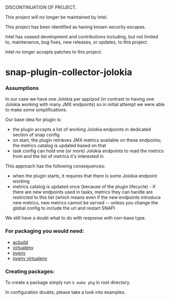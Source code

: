 DISCONTINUATION OF PROJECT. 

This project will no longer be maintained by Intel.

This project has been identified as having known security escapes.

Intel has ceased development and contributions including, but not limited to, maintenance, bug fixes, new releases, or updates, to this project.  

Intel no longer accepts patches to this project.
# snap-plugin-collector-jolokia

### Assumptions

In our case we have one Jolokia per app/pod (in contrast to having one Jolokia working with many JMX endpoints) so in initial attempt we were able to make some simplifications.

Our base idea for plugin is:

- the plugin accepts a list of working Jolokia endpoints in dedicated section of snap config
- on start, the plugin retrieves JMX metrics available on these endpoints; the metrics catalog is updated based on that
- task config can hold one (or more) Jolokia endpoints to read the metrics from and the list of metrics it's interested in

This approach has the following consequences:

- when the plugin starts, it requires that there is some Jolokia endpoint working
- metrics catalog is updated once (because of the plugin lifecycle) - if there are new endpoints used in tasks, metrics they can handle are restricted to this list
(which means even if the new endpoints introduce new metrics, new metrics cannot be served -- unless you change the global config to include the url and restart SNAP)

We still have a doubt what to do with response with non-base type.

### For packaging you would need:

- [acbuild](https://github.com/containers/build)
- [virtualenv](https://pypi.python.org/pypi/virtualenv)
- [pyenv](https://github.com/yyuu/pyenv)
- [pyenv virtualenv](https://github.com/yyuu/pyenv-virtualenv)

### Creating packages:

To create a package simply run `$ make pkg` in root directory.

In configuration doubts, please take a look into examples.

